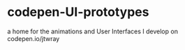 # codepen-UI-prototypes
a home for the animations and User Interfaces I develop on codepen.io/jtwray
